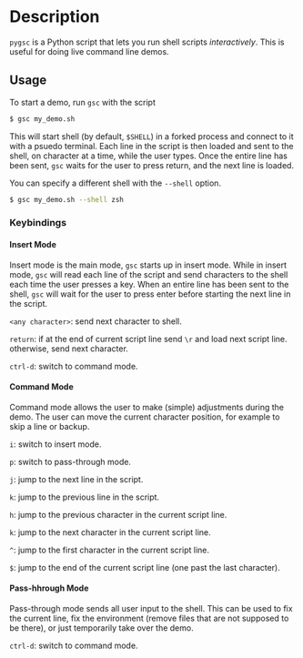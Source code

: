 # Description

`pygsc` is a Python script that lets you run shell scripts *interactively*. This is useful for doing live command line demos.

## Usage

To start a demo, run `gsc` with the script

```bash
$ gsc my_demo.sh
```

This will start shell (by default, `$SHELL`) in a forked process and connect to it with a psuedo terminal. Each line in the script
is then loaded and sent to the shell, on character at a time, while the user types. Once the entire line has been sent, `gsc` waits
for the user to press return, and the next line is loaded.

You can specify a different shell with the `--shell` option.

```bash
$ gsc my_demo.sh --shell zsh
```



### Keybindings

#### Insert Mode

Insert mode is the main mode, `gsc` starts up in insert mode. While in insert mode, `gsc` will read each line of the script and send
characters to the shell each time the user presses a key. When an entire line has been sent to the shell, `gsc` will wait for the user
to press enter before starting the next line in the script.

`<any character>`: send next character to shell.

`return`: if at the end of current script line send `\r` and load next script line. otherwise, send next character.

`ctrl-d`: switch to command mode.

#### Command Mode

Command mode allows the user to make (simple) adjustments during the demo. The user can move the current character position, for example
to skip a line or backup.

`i`: switch to insert mode.

`p`: switch to pass-through mode.

`j`: jump to the next line in the script.

`k`: jump to the previous line in the script.

`h`: jump to the previous character in the current script line.

`k`: jump to the next character in the current script line.

`^`: jump to the first character in the current script line.

`$`: jump to the end of the current script line (one past the last character).

#### Pass-hhrough Mode

Pass-through mode sends all user input to the shell. This can be used to fix the current line, fix the environment (remove files that are not supposed to be there),
or just temporarily take over the demo.

`ctrl-d`: switch to command mode.
